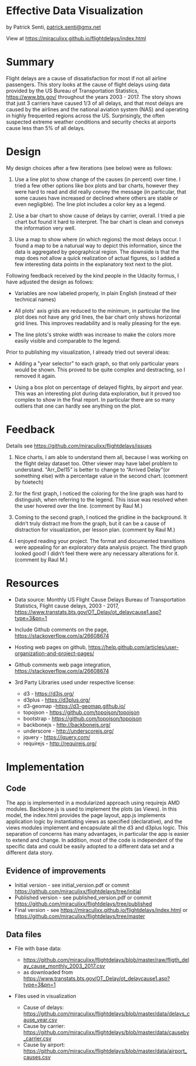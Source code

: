 Effective Data Visualization
============================

by Patrick Senti, patrick.senti@gmx.net

View at https://miraculixx.github.io/flightdelays/index.html

# Summary

Flight delays are a cause of dissatisfaction for most if not all airline passengers. This story looks
at the cause of flight delays using data provided by the US Bureau of Transportation Statistics,
https://www.bts.gov/ throughout the years 2003 - 2017. The story shows that just 3 carriers have caused 
1/3 of all delays, and that most delays are caused by the airlines and the national aviation system (NAS)
and operating in highly frequented regions across the US. Surprisingly, the often suspected extreme weather 
conditions and security checks at airports cause less than 5% of all delays.

# Design

My design choices after a few iterations (see below) were as follows:

1. Use a line plot to show change of the causes (in percent) over time. I tried a few other 
   options like box plots and bar charts, however they were hard to read and did really convey
   the message (in particular, that some causes have increased or declined where others are
   stable or even negligible). The line plot includes a color key as a legend.
   
2. Use a bar chart to show cause of delays by carrier, overall. I tried a pie chart but found
   it hard to interpret. The bar chart is clean and conveys the information very well.  
   
3. Use a map to show where (in which regions) the most delays occur. I found a map to be a naturual
   way to depict this information, since the data is aggregated by geographical region. The downside
   is that the map does not allow a quick realization of actual figures, so I added a few interesting
   data points in the explanatory text next to the plot.
   
Following feedback received by the kind people in the Udacity formus, I have adjusted the design as follows:

* Variables are now labeled properly, in plain English (instead of their technical names)

* All plots' axis grids are reduced to the minimum, in particular the line plot does not have any
  grid lines, the bar chart only shows horizontal grid lines. This improves readability and is really
  pleasing for the eye.
  
* The line plots's stroke width was increase to make the colors more easily visible and comparable to the
  legend.
 
Prior to publishing my visualization, I already tried out several ideas:

* Adding a "year selector" to each graph, so that only particular years would be shown. This proved
  to be quite complex and destracting, so I removed it again.
  
* Using a box plot on percentage of delayed flights, by airport and year. This was an interesting plot
  during data exploration, but it proved too complex to show in the final report. In particular there are
  so many outliers that one can hardly see anything on the plot.


# Feedback

Details see https://github.com/miraculixx/flightdelays/issues

1. Nice charts, I am able to understand them all, because I was working on the flight delay dataset too.
   Other viewer may have label problem to understand.
   "Arr_Del15” is better to change to “Arrived Delay”(or something else) with a percentage value in the second chart. 
   (comment by fxietech)

2. for the first graph, I noticed the coloring for the line graph was hard to distinguish, when referring to the legend. This issue was resolved when the user hovered over the line.
   (comment by Raul M.)
   
3. Coming to the second graph, I noticed the gridline in the background. It didn’t truly distract me from the graph, but it can be a cause of distraction for visualization, per lesson plan.
   (comment by Raul M.)
   
4. I enjoyed reading your project. The format and documented transitions were appealing for an exploratory data analysis project.
   The third graph looked good! I didn’t feel there were any necessary alterations for it.
   (comment by Raul M.)

# Resources

* Data source: Monthly US Flight Cause Delays Bureau of Transportation Statistics, Flight cause delays, 2003 - 2017,
  https://www.transtats.bts.gov/OT_Delay/ot_delaycause1.asp?type=3&pn=1
* Include Github comments on the page, https://stackoverflow.com/a/26608674
* Hosting web pages on github, https://help.github.com/articles/user-organization-and-project-pages/
* Github comments web page integration, https://stackoverflow.com/a/26608674
* 3rd Party Libraries used under respective license: 

	* d3 - https://d3js.org/
	* d3plus - https://d3plus.org/
	* d3-geomap -https://d3-geomap.github.io/
	* topojson - https://github.com/topojson/topojson
	* bootstrap - https://github.com/topojson/topojson
	* backbonejs - http://backbonejs.org/
 	* underscore -  http://underscorejs.org/
 	* jquery - https://jquery.com/
 	* requirejs - http://requirejs.org/
	
# Implementation

## Code

The app is implemented in a modularized approach using requirejs AMD modules. Backbone.js is used to implement
the plots (as Views). In this model, the index.html provides the page layout, app.js implements application
logic by instantiating views as specified (declarative), and the views modules implement and encapsulate all
the d3 and d3plus logic. This separation of concerns has many advantages, in particular the app is easier to
extend and change. In addition, most of the code is independent of the specific data and could be easily 
adopted to a different data set and a different data story.

## Evidence of improvements

* Initial version - see initial_version.pdf or commit https://github.com/miraculixx/flightdelays/tree/initial 
* Published version - see published_version.pdf or commit https://github.com/miraculixx/flightdelays/tree/published
* Final version - see https://miraculixx.github.io/flightdelays/index.html or https://github.com/miraculixx/flightdelays/tree/master

## Data files

* File with base data: 

	* https://github.com/miraculixx/flightdelays/blob/master/raw/fligth_delay_cause_monthly_2003_2017.csv
	* as downloaded from https://www.transtats.bts.gov/OT_Delay/ot_delaycause1.asp?type=3&pn=1
	
* Files used in visualization

	* Cause of delays: https://github.com/miraculixx/flightdelays/blob/master/data/delays_cause_year.csv
	* Cause by carrier: https://github.com/miraculixx/flightdelays/blob/master/data/causeby_carrier.csv
	* Cause by airport: https://github.com/miraculixx/flightdelays/blob/master/data/airport_causes.csv 

